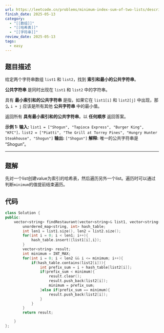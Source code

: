 ```yaml
---
url: https://leetcode.cn/problems/minimum-index-sum-of-two-lists/description/
finish_date: 2025-05-13
category:
  - "[[数组]]"
  - "[[哈希表]]"
  - "[[字符串]]"
review_date: 2025-05-13
tags:
  - easy
---
```

## 题目描述

给定两个字符串数组 `list1` 和 `list2`，找到 **索引和最小的公共字符串**。

**公共字符串** 是同时出现在 `list1` 和 `list2` 中的字符串。

具有 **最小索引和的公共字符串** 是指，如果它在 `list1[i]` 和 `list2[j]` 中出现，那么 `i + j` 应该是所有其他 **公共字符串** 中的最小值。

返回所有 **具有最小索引和的公共字符串**。以 **任何顺序** 返回答案。

**示例 1:**
**输入:** `list1 = ["Shogun", "Tapioca Express", "Burger King", "KFC"]，list2 = ["Piatti", "The Grill at Torrey Pines", "Hungry Hunter Steakhouse", "Shogun"]`
**输出:** `["Shogun"]`
**解释:** 唯一的公共字符串是 “Shogun”。

---
## 题解

先对一个list创建value为索引的哈希表，然后遍历另外一个list。遍历时可以通过判断`minimum`的值提前结束遍历。

## 代码

```cpp
class Solution {
public:
    vector<string> findRestaurant(vector<string>& list1, vector<string>& list2) {
        unordered_map<string, int> hash_table;
        int len1 = list1.size(), len2 = list2.size();
        for(int i = 0; i < len1; i++){
            hash_table.insert({list1[i],i});
        }
        vector<string> result;
        int minimum = INT_MAX;
        for(int i = 0; i < len2 && i <= minimum; i++){
            if(hash_table.contains(list2[i])){
                int prefix_sum = i + hash_table[list2[i]];
                if(prefix_sum < minimum){
                    result.clear();
                    result.push_back(list2[i]);
                    minimum = prefix_sum;
                }else if(prefix_sum == minimum){
                    result.push_back(list2[i]);
                }
            }
        }
        return result;

    }
};
```